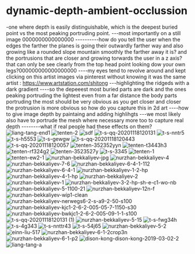 # dynamic-depth-ambient-occlussion
-one where depth is easily distinguishable, which is the deepest buried point vs the most peaking  portruding point.
---most importantly on a still image 0000000000000000
----------how do you tell the user when the edges  the farther the planes is going their  outwardly  farther way and also growing like a rounded slope mountain smoothly the farther away it is? and the portrusions that are closer and growing torwards the user in a z axis? that can only be see clearly from the top head point looking dow your own legs?000000000000000000
----my eyes tend to revolve around and kept clicking on this artist images via pinterest without knowing it was the same artist : https://www.artstation.com/shitong
---highlighting the ridgeds with a dark gradient 
----so the depeeest most buried parts are dark and the ones peaking portruding the lightest even from a far distance the body parts portruding the most should be very obvious  as you get closer and closer the protrusion is more obvious so how do you capture this in 2d art ----how to give image depth by paintaing and adding highlihgts 
---we most likely also have to portrude the mesh where necessary more too to capture real depth
--------what if real people had these effects on them? 
![liang-tang-end1](https://github.com/anonq115/dynamic-depth-ambient-occlussion/assets/32353565/91f93f32-c207-4f73-9471-29dc63b0f628)
![tenten-2](https://github.com/anonq115/dynamic-depth-ambient-occlussion/assets/32353565/ea87baea-113e-4620-89fd-db08ba49a56a)
![sdf](https://github.com/anonq115/dynamic-depth-ambient-occlussion/assets/32353565/02a68bb4-7857-4df8-90b2-d38596688c28)
![t-s-qq-20201118120131](https://github.com/anonq115/dynamic-depth-ambient-occlussion/assets/32353565/0e38fd9b-c60b-411a-8060-9adec26736b3)
![t-s-nntr5](https://github.com/anonq115/dynamic-depth-ambient-occlussion/assets/32353565/22501766-61dd-47f4-bd63-919b0b60bfc8)
![t-s-h5553](https://github.com/anonq115/dynamic-depth-ambient-occlussion/assets/32353565/60307d14-179c-40cf-b5fc-e2989610f04d)
![t-s-gewgw](https://github.com/anonq115/dynamic-depth-ambient-occlussion/assets/32353565/adb5e0b5-47c2-4bfb-baf7-ae3d9dfeb91b)
![t-s-qq-20201118120443](https://github.com/anonq115/dynamic-depth-ambient-occlussion/assets/32353565/cd24c111-644a-432d-8d0d-042342247f11)
![t-s-qq-20201118120057](https://github.com/anonq115/dynamic-depth-ambient-occlussion/assets/32353565/832c5692-b96e-40c6-868b-901a42481d07)
![tenten-352352yyn](https://github.com/anonq115/dynamic-depth-ambient-occlussion/assets/32353565/6e77af12-1069-482f-b21f-51a361156c9c)
![tenten-t3443h3](https://github.com/anonq115/dynamic-depth-ambient-occlussion/assets/32353565/5ce7a589-c8b8-44b2-9f32-e5d4140596e5)
![tenten-rf324g2](https://github.com/anonq115/dynamic-depth-ambient-occlussion/assets/32353565/4ca8247b-96b8-4eec-aa49-cb4c006c7a6f)
![tenten-3523527y](https://github.com/anonq115/dynamic-depth-ambient-occlussion/assets/32353565/b164959e-9c93-473e-bfca-0ff7c7a84e2b)
![t-s-3345](https://github.com/anonq115/dynamic-depth-ambient-occlussion/assets/32353565/1a6b4530-8ee2-4030-92cc-1d56bd21c4bb)
![tenten-1](https://github.com/anonq115/dynamic-depth-ambient-occlussion/assets/32353565/95b9b881-5398-409c-9efb-4884552a0fca)
![tenten-ew2-1](https://github.com/anonq115/dynamic-depth-ambient-occlussion/assets/32353565/d768e2ee-2815-4de4-8105-cd4ab14f114f)
![nurzhan-bekkaliyev-jpg](https://github.com/anonq115/dynamic-depth-ambient-occlussion/assets/32353565/5890a200-17d7-4b76-815e-85920e7874b6)
![nurzhan-bekkaliyev-4](https://github.com/anonq115/dynamic-depth-ambient-occlussion/assets/32353565/ee57cf02-805a-4e8a-8eb2-eb69318a5b49)
![nurzhan-bekkaliyev-7-6](https://github.com/anonq115/dynamic-depth-ambient-occlussion/assets/32353565/f9ad3bdc-26d2-40fe-8ea5-93877bbedf74)
![nurzhan-bekkaliyev-6-4-1-112](https://github.com/anonq115/dynamic-depth-ambient-occlussion/assets/32353565/fdc82f7e-92e3-41fb-9635-e8c2a1df350a)
![nurzhan-bekkaliyev-6-4-1](https://github.com/anonq115/dynamic-depth-ambient-occlussion/assets/32353565/fe7ab70e-086b-45ca-858d-98aad9484b48)
![nurzhan-bekkaliyev-1-2-hp](https://github.com/anonq115/dynamic-depth-ambient-occlussion/assets/32353565/2b8b58ac-9406-4b49-8cee-3a5581545a62)
![nurzhan-bekkaliyev-4-1-hp](https://github.com/anonq115/dynamic-depth-ambient-occlussion/assets/32353565/41822b6d-f1e4-451d-a1e5-9dbac013f746)
![nurzhan-bekkaliyev-2](https://github.com/anonq115/dynamic-depth-ambient-occlussion/assets/32353565/d4e0e8ee-86c1-480a-a70e-8b075ef3dafe)
![nurzhan-bekkaliyev-1](https://github.com/anonq115/dynamic-depth-ambient-occlussion/assets/32353565/31c81f0b-1156-4e19-a4a7-83bb2496b12c)
![nurzhan-bekkaliyev-3-2-hp-sh-e-c1-wo-nb](https://github.com/anonq115/dynamic-depth-ambient-occlussion/assets/32353565/ee9cdfcb-8ef7-45da-9329-5a655f20b796)
![nurzhan-bekkaliyev-5-1100-21](https://github.com/anonq115/dynamic-depth-ambient-occlussion/assets/32353565/fb516da4-eb17-4c37-98e8-c49e82182f22)
![nurzhan-bekkaliyev-12n-f](https://github.com/anonq115/dynamic-depth-ambient-occlussion/assets/32353565/233a3093-47e5-49bc-a48b-97366dc1a486)
![nurzhan-bekkaliyev-wip1-clean](https://github.com/anonq115/dynamic-depth-ambient-occlussion/assets/32353565/073e8c5d-78f9-417a-802b-c25486ee4140)
![nurzhan-bekkaliyev-nerwegs6-2-s-a9-2-50-s100](https://github.com/anonq115/dynamic-depth-ambient-occlussion/assets/32353565/10df3584-f981-4089-a6a8-e9c7c34b7cb8)
![nurzhan-bekkaliyev-kjc1-2-6-2-005-05-7-1150-s30](https://github.com/anonq115/dynamic-depth-ambient-occlussion/assets/32353565/8d501d77-f1fd-48e1-9089-59e1492d4e38)
![nurzhan-bekkaliyev-bwkjc1-2-6-2-005-09-1-1-s100](https://github.com/anonq115/dynamic-depth-ambient-occlussion/assets/32353565/075cd434-9beb-49f8-bc73-98f3ed15c8dd)
![t-s-qq-20201118120131 (1)](https://github.com/anonq115/dynamic-depth-ambient-occlussion/assets/32353565/e600369e-7ac8-42e0-94c1-28ea681a9b1d)
![nurzhan-bekkaliyev-5-15](https://github.com/anonq115/dynamic-depth-ambient-occlussion/assets/32353565/851c80b0-9c0c-4263-b579-9ff78c206e83)
![t-s-fwg34h](https://github.com/anonq115/dynamic-depth-ambient-occlussion/assets/32353565/05ecae30-bea7-4b55-b958-604fafb4dbef)
![t-s-4g343](https://github.com/anonq115/dynamic-depth-ambient-occlussion/assets/32353565/9c22cc75-7d1c-4d29-af61-99476817ccea)
![t-s-nnttr43](https://github.com/anonq115/dynamic-depth-ambient-occlussion/assets/32353565/f6277dec-ea60-4f48-bb81-08da09043bb8)
![t-s-54j65](https://github.com/anonq115/dynamic-depth-ambient-occlussion/assets/32353565/d8cca7b5-d824-4f22-820f-3e1c6ac90201)
![nurzhan-bekkaliyev-5-2](https://github.com/anonq115/dynamic-depth-ambient-occlussion/assets/32353565/f2e74d27-55f6-4b82-b78d-a74f46a97a9b)
![einn-liu-517](https://github.com/anonq115/dynamic-depth-ambient-occlussion/assets/32353565/4cc709d8-9f0f-40aa-9408-87d052359709)
![nurzhan-bekkaliyev-6-1-2crop3n](https://github.com/anonq115/dynamic-depth-ambient-occlussion/assets/32353565/28a8c2e7-4035-4b43-8add-23fb8ca7a66f)
![nurzhan-bekkaliyev-6-1-p2](https://github.com/anonq115/dynamic-depth-ambient-occlussion/assets/32353565/ab5c5f26-1a20-4b6b-b858-1159cb9e36ed)
![dison-kong-dison-kong-2019-03-02-2](https://github.com/anonq115/dynamic-depth-ambient-occlussion/assets/32353565/c6c81e24-9f47-4a72-8828-95e85f150fd7)
![liang-tang-a](https://github.com/anonq115/dynamic-depth-ambient-occlussion/assets/32353565/d3067620-4637-4f45-b02b-a466603d879b)
